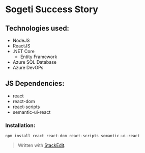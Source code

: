 # Sogeti Success Story

## Technologies used:

 - NodeJS
 - ReactJS
 - .NET Core
	 - Entity Framework
 - Azure SQL Database
 - Azure DevOPs

## JS Dependencies:
- react
- react-dom
- react-scripts
- semantic-ui-react
### Installation:
	npm install react react-dom react-scripts semantic-ui-react

 

> Written with [StackEdit](https://stackedit.io/).
